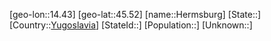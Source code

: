 ﻿---
location: [45.52,14.43]
type: City
tags:
- geo/City


SpocWebEntityId: 30905
isDeleted: false
confidential: public

---
[geo-lon::14.43]
[geo-lat::45.52]
[name::Hermsburg]
[State::]
[Country::[Yugoslavia](geo/Continent/Europe/Yugoslavia.md)]
[StateId::]
[Population::]
[Unknown::]

